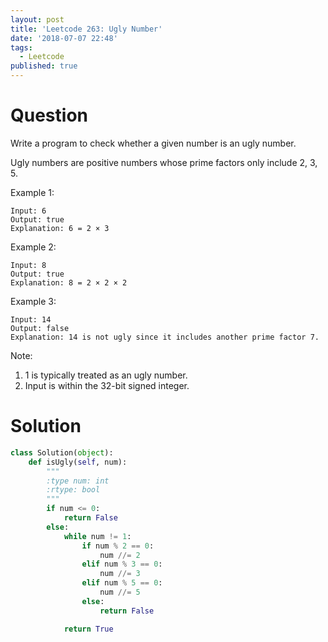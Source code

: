 ```yaml
---
layout: post
title: 'Leetcode 263: Ugly Number'
date: '2018-07-07 22:48'
tags:
  - Leetcode
published: true
---
```


# Question
Write a program to check whether a given number is an ugly number.

Ugly numbers are positive numbers whose prime factors only include 2, 3, 5.

Example 1:

```
Input: 6
Output: true
Explanation: 6 = 2 × 3
```

Example 2:

```
Input: 8
Output: true
Explanation: 8 = 2 × 2 × 2
```

Example 3:

```
Input: 14
Output: false
Explanation: 14 is not ugly since it includes another prime factor 7.
```

Note:

1. 1 is typically treated as an ugly number.
1. Input is within the 32-bit signed integer.

# Solution
```python
class Solution(object):
    def isUgly(self, num):
        """
        :type num: int
        :rtype: bool
        """
        if num <= 0:
            return False
        else:
            while num != 1:
                if num % 2 == 0:
                    num //= 2
                elif num % 3 == 0:
                    num //= 3
                elif num % 5 == 0:
                    num //= 5
                else:
                    return False

            return True
```
